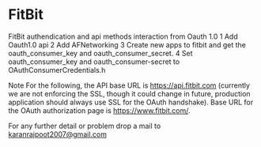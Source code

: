 FitBit
======

FitBit authendication and api methods interaction from Oauth 1.0 
1 Add Oauth1.0 api 
2 Add AFNetworking
3 Create new apps to fitbit and get the oauth_consumer_key and oauth_consumer_secret.
4 Set oauth_consumer_key and oauth_consumer-secret to OAuthConsumerCredentials.h

Note 
For the following, the API base URL is https://api.fitbit.com 
(currently we are not enforcing the SSL, though it could change in future, production application should always use SSL for the OAuth handshake).
Base URL for the OAuth authorization page is https://www.fitbit.com/.

For any further detail or problem drop a mail to karanrajpoot2007@gmail.com
